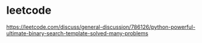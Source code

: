 # leetcode

https://leetcode.com/discuss/general-discussion/786126/python-powerful-ultimate-binary-search-template-solved-many-problems